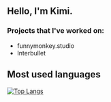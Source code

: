 ## Hello, I'm Kimi.

### Projects that I've worked on:
* funnymonkey.studio
* Interbullet

## Most used languages

[![Top Langs](https://github-readme-stats.vercel.app/api/top-langs/?username=KimiJok1&layout=compact)](https://github.com/anuraghazra/github-readme-stats)
